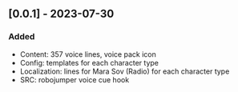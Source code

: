 ## [0.0.1] - 2023-07-30

### Added

- Content: 357 voice lines, voice pack icon
- Config: templates for each character type
- Localization: lines for Mara Sov (Radio) for each character type
- SRC: robojumper voice cue hook

